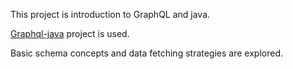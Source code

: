 This project is introduction to GraphQL and java.

[Graphql-java](https://github.com/graphql-java) project is used.

Basic schema concepts and data fetching strategies are explored.